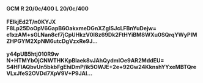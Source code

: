 #### GCM R 20/0c/400 L 20/0c/400
**FElkjEd2T/n0KYJX**<br/>**F8Lp25DoOpV6GapB6OakxmeDGnXZgISJcLFBnYuDejw=**<br/>**e1xzAM+sGLNan8cf7jCpUHkzV0l8z69Dk2FtHYiBM8WXu0SQrqYWyPIMZHPGYM2XpNM6utcDgVzxRe9J...**<br/><br/>
**y44pUB5htj010R9w**<br/>**N+HTMYbOjCNWTHKKpBlaek8vJAhQydmIOe9AR2MddEU=**<br/>**S4HFIAQbvUn5bkbFgEhiDmP/ik5OWJE+2e+92Gw24KknshYYxeMBTQreVLxJfeS2OVDd7XpV9V+P9JAl...**